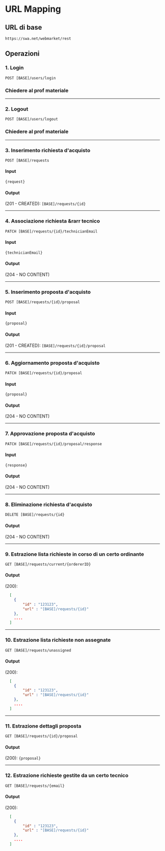 # URL Mapping

## URL di base
`https://swa.net/webmarket/rest`

## Operazioni

### 1. Login

`POST [BASE]/users/login`

### Chiedere al prof materiale

-------------------------------------------------

### 2. Logout

`POST [BASE]/users/logout`

### Chiedere al prof materiale

-------------------------------------------------

### 3. Inserimento richiesta d'acquisto

`POST [BASE]/requests`

#### Input

`{request}`

#### Output

(201 - CREATED): `[BASE]/requests/{id}`

-------------------------------------------------

### 4. Associazione richiesta &rarr tecnico

`PATCH [BASE]/requests/{id}/technicianEmail`

#### Input

`{technicianEmail}`

#### Output

(204 - NO CONTENT)

--------------------------------------------------

### 5. Inserimento proposta d'acquisto

`POST [BASE]/requests/{id}/proposal`

#### Input

`{proposal}`

#### Output

(201 - CREATED): `[BASE]/requests/{id}/proposal`

--------------------------------------------------

### 6. Aggiornamento proposta d'acquisto

`PATCH [BASE]/requests/{id}/proposal`

#### Input

`{proposal}`

#### Output

(204 - NO CONTENT)

--------------------------------------------------

### 7. Approvazione proposta d'acquisto

`PATCH [BASE]/requests/{id}/proposal/response`

#### Input

`{response}`

#### Output

(204 - NO CONTENT)

--------------------------------------------------

### 8. Eliminazione richiesta d'acquisto

`DELETE [BASE]/requests/{id}`

#### Output

(204 - NO CONTENT)

--------------------------------------------------

### 9. Estrazione lista richieste in corso di un certo ordinante

`GET [BASE]/requests/current/{ordererID}`

#### Output

(200):

```json
  [
	{ 
		"id" : "123123", 
		"url" : "[BASE]/requests/{id}"
	},
    ....    
  ]
```

--------------------------------------------------

### 10. Estrazione lista richieste non assegnate

`GET [BASE]/requests/unassigned`

#### Output

(200):

```json
  [
	{ 
		"id" : "123123", 
		"url" : "[BASE]/requests/{id}"
	},
    ....    
  ]
```

--------------------------------------------------

### 11. Estrazione dettagli proposta

`GET [BASE]/requests/{id}/proposal`

#### Output

(200): `{proposal}`

--------------------------------------------------

### 12. Estrazione richieste gestite da un certo tecnico

`GET [BASE]/requests/{email}`

#### Output

(200):

```json
  [
	{ 
		"id" : "123123", 
		"url" : "[BASE]/requests/{id}"
	},
    ....    
  ]
```